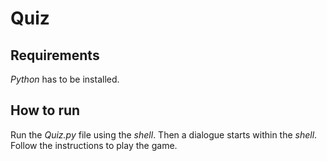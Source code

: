 # Quiz

## Requirements

_Python_ has to be installed.

## How to run

Run the _Quiz.py_ file using the _shell_. Then a dialogue starts within the _shell_. Follow the instructions to play the game.